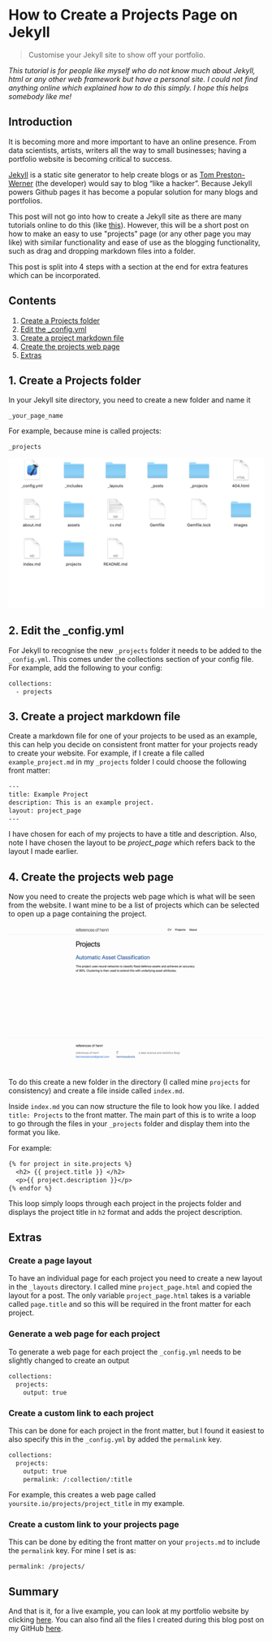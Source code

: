 # How to Create a Projects Page on Jekyll
> Customise your Jekyll site to show off your portfolio.

_This tutorial is for people like myself who do not know much about Jekyll, html
or any other web framework but have a personal site. I could not find anything online
which explained how to do this simply. I hope this helps somebody like me!_

## Introduction

It is becoming more and more important to have an online presence. From data scientists, 
artists, writers all the way to small businesses; having a portfolio website is 
becoming critical to success.

[Jekyll](https://jekyllrb.com) is a static site generator to help create blogs or as 
[Tom Preston-Werner](https://tom.preston-werner.com) (the developer) would say to blog 
“like a hacker”. Because Jekyll powers Github pages it has become a popular solution for 
many blogs and portfolios.

This post will not go into how to create a Jekyll site as there are many tutorials 
online to do this (like [this](https://medium.com/20percentwork/creating-your-blog-for-free-using-jekyll-github-pages-dba37272730a)). However, this will be a short post on how to make an easy to use "projects" 
page (or any other page you may like) with similar functionality and ease of use as 
the blogging functionality, such as drag and dropping markdown files into a folder.

This post is split into 4 steps with a section at the end for extra features which can 
be incorporated.

## Contents

1. [Create a Projects folder](#create-a-projects-folder)
2. [Edit the \_config.yml](#edit-the-config.yml)
3. [Create a project markdown file](#Create-a-project-markdown-file)
4. [Create the projects web page](#Create-the-projects-web-page)
5. [Extras](#Extras)

## 1. Create a Projects folder
In your Jekyll site directory, you need to create a new folder and name it

```
_your_page_name
```

For example, because mine is called projects:

```
_projects
```

![](/images/post_images/jekyll_projects_page/folder.png "My Jekyll folder structure")

## 2. Edit the \_config.yml

For Jekyll to recognise the new `_projects` folder it needs to be added to the `_config.yml`. 
This comes under the collections section of your config file. For example, add the following 
to your config:

```
collections:
  - projects
```

## 3. Create a project markdown file

Create a markdown file for one of your projects to be used as an example, this can help you 
decide on consistent front matter for your projects ready to create your website. For example, 
if I create a file called `example_project.md` in my `_projects` folder I could choose the 
following front matter:

```
---
title: Example Project
description: This is an example project.
layout: project_page
---
```

I have chosen for each of my projects to have a title and description. Also, note I 
have chosen the layout to be *project_page* which refers back to the layout I made earlier.

## 4. Create the projects web page

Now you need to create the projects web page which is what will be seen from the website. 
I want mine to be a list of projects which can be selected to open up a page containing 
the project.

![](/images/post_images/jekyll_projects_page/projects_page.png "A screenshot of my projects page.")

To do this create a new folder in the directory (I called mine `projects` for consistency) and 
create a file inside called `index.md`.

Inside `index.md` you can now structure the file to look how you like. I added `title: Projects` 
to the front matter. The main part of this is to write a loop to go through the files in your 
`_projects` folder and display them into the format you like.

For example:

```
{% for project in site.projects %}
  <h2> {{ project.title }} </h2>
  <p>{{ project.description }}</p>
{% endfor %}
```

This loop simply loops through each project in the projects folder and displays the project 
title in `h2` format and adds the project description.

## Extras

### Create a page layout

To have an individual page for each project you need to create a new layout in the 
`_layouts` directory. I called mine `project_page.html` and copied the layout for a post. 
The only variable `project_page.html` takes is a variable called `page.title` and so 
this will be required in the front matter for each project.

### Generate a web page for each project

To generate a web page for each project the `_config.yml` needs to be slightly changed 
to create an output

```
collections:
  projects:
    output: true
```

### Create a custom link to each project

This can be done for each project in the front matter, but I found it easiest to also 
specify this in the `_config.yml` by added the `permalink` key.

```
collections:
  projects:
    output: true
    permalink: /:collection/:title
```

For example, this creates a web page called `yoursite.io/projects/project_title` in my 
example.

### Create a custom link to your projects page

This can be done by editing the front matter on your `projects.md` to include the 
`permalink` key. For mine I set is as:

```
permalink: /projects/
```

## Summary

And that is it, for a live example, you can look at my portfolio website by clicking 
[here](https://henriwoodcock.github.io). You can also find all the files I created 
during this blog post on my GitHub 
[here](https://github.com/henriwoodcock/blog-post-codes/tree/master/jekyll_projects_page).

